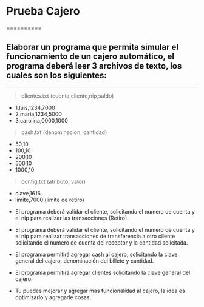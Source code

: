 # Prueba Cajero
==========
## Elaborar un programa que permita simular el funcionamiento de un cajero automático, el programa deberá leer 3 archivos de texto, los cuales son los siguientes:
--------------------
> clientes.txt (cuenta,cliente,nip,saldo)

- 1,luis,1234,7000
- 2,maria,1234,5000
- 3,carolina,0000,1000

> cash.txt (denominacion, cantidad)

- 50,10
- 100,10
- 200,10
- 500,10
- 1000,10

> config.txt (atributo, valor)

- clave,1616
- limite,7000 (limite de retiro)


* El programa deberá validar el cliente, solicitando el numero de cuenta y el nip para realizar las transacciones (Retiro).

* El programa deberá validar el cliente, solicitando el numero de cuenta y el nip para realizar transacciones de transferencia a otro cliente solicitando el numero de cuenta del receptor y la cantidad
solicitada.

* El programa permitirá agregar cash al cajero, solicitando la clave general del cajero, denominación del
billete y cantidad.

* El programa permitirá agregar clientes solicitando la clave general del cajero.

* Tu puedes mejorar y agregar mas funcionalidad al cajero, la idea es optimizarlo y agregarle cosas.